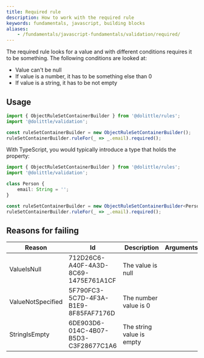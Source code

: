 ```yaml
---
title: Required rule
description: How to work with the required rule
keywords: fundamentals, javascript, building blocks
aliases:
    - /fundamentals/javascript-fundamentals/validation/required/
---
```

The required rule looks for a value and with different conditions requires it
to be something. The following conditions are looked at:

* Value can't be null
* If value is a number, it has to be something else than 0
* If value is a string, it has to be not empty

## Usage

```javascript
import { ObjectRuleSetContainerBuilder } from '@dolittle/rules';
import '@dolittle/validation';

const ruleSetContainerBuilder = new ObjectRuleSetContainerBuilder();
ruleSetContainerBuilder.ruleFor(_ => _.email).required();
```

With TypeScript, you would typically introduce a type that holds the property:

```typescript
import { ObjectRuleSetContainerBuilder } from '@dolittle/rules';
import '@dolittle/validation';

class Person {
    email: String = '';
}

const ruleSetContainerBuilder = new ObjectRuleSetContainerBuilder<Person>();
ruleSetContainerBuilder.ruleFor(_ => _.email).required();
```

## Reasons for failing

| Reason | Id | Description | Arguments |
| ------ | --- | ----------- | --------- |
| ValueIsNull | 712D26C6-A40F-4A3D-8C69-1475E761A1CF | The value is null | |
| ValueNotSpecified | 5F790FC3-5C7D-4F3A-B1E9-8F85FAF7176D | The number value is 0 | |
| StringIsEmpty | 6DE903D6-014C-4B07-B5D3-C3F28677C1A6 | The string value is empty | |
